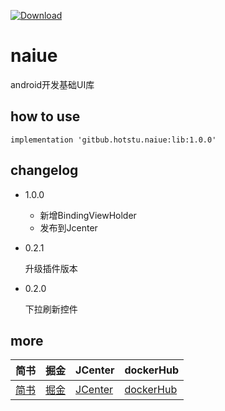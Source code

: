  [ ![Download](https://api.bintray.com/packages/hglf/maven/naiue/images/download.svg) ](https://bintray.com/hglf/maven/naiue/_latestVersion)
# naiue
android开发基础UI库

## how to use

```
implementation 'gitbub.hotstu.naiue:lib:1.0.0'
```

## changelog
* 1.0.0

    - 新增BindingViewHolder
    - 发布到Jcenter

* 0.2.1

    升级插件版本

* 0.2.0

    下拉刷新控件


## more

|简书| 掘金|JCenter | dockerHub|
| ------------- |------------- |------------- |------------- |
| [简书](https://www.jianshu.com/u/ca2207af2001) | [掘金](https://juejin.im/user/5bee320651882516be2ebbfe) |[JCenter ](https://bintray.com/hglf/maven)      | [dockerHub](https://hub.docker.com/u/hglf)|



